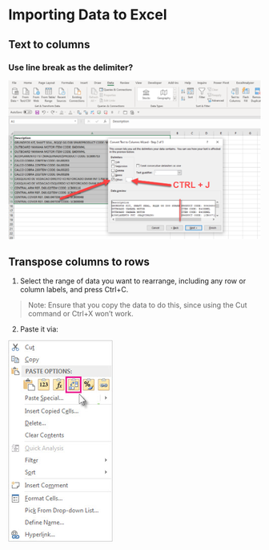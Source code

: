 # Importing Data to Excel

## Text to columns

### <o>Use line break as the delimiter?</o>
![](./imgs/linebreak_text_to_column.png)



## Transpose columns to rows

1. Select the range of data you want to rearrange, including any row or column labels, and press Ctrl+C.
   
> <note>Note: Ensure that you copy the data to do this, since using the Cut command or Ctrl+X won’t work.</note>

2. Paste it via:

![](./imgs/transpose_paste.jpg)